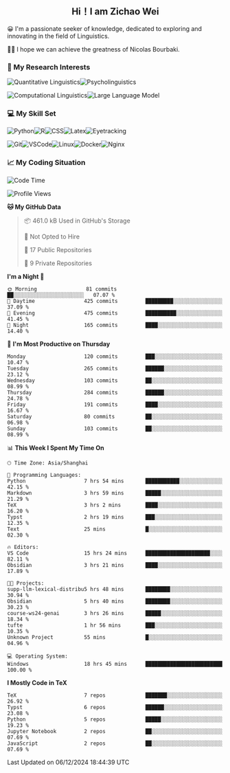 

## <div align="center">Hi！I am Zichao Wei</div>

😀 I'm a passionate seeker of knowledge, dedicated to exploring and innovating in the field of Linguistics.

🙋‍♂️ I hope we can achieve the greatness of Nicolas Bourbaki.

### 🔬 My Research Interests

![Quantitative Linguistics](https://img.shields.io/badge/Quantitative%20Linguistics-%230072CC.svg?&style=for-the-badge&logo=appveyor&logoColor=white)![Psycholinguistics](https://img.shields.io/badge/Psycholinguistics-%2301a3a1.svg?&style=for-the-badge&logo=AWS%20Amplify&logoColor=white)

![Computational Linguistics](https://img.shields.io/badge/Computational%20Linguistics-%231877F2.svg?&style=for-the-badge&logo=Markdown&logoColor=white)![Large Language Model](https://img.shields.io/badge/Large%20Language%20Model-%23F76300.svg?&style=for-the-badge&logo=Android&logoColor=white)

### 💻 My Skill Set

![Python](https://img.shields.io/badge/Python-%2314354C.svg?style=for-the-badge&logo=python&logoColor=white&color=2AB3E3)![R](https://img.shields.io/badge/-R-276DC3?style=for-the-badge&logo=r&logoColor=white)![CSS](https://img.shields.io/badge/-CSS-1572B6?style=for-the-badge&logo=css3&logoColor=white)![Latex](https://img.shields.io/badge/-Latex-008080?style=for-the-badge&logo=latex&logoColor=white)![Eyetracking](https://img.shields.io/badge/Eyetracking-%230078D6?style=for-the-badge&logo=SearXNG&logoColor=#3050FF)

![Git](https://img.shields.io/badge/-Git-F05032?style=for-the-badge&logo=git&logoColor=white)![VSCode](https://img.shields.io/badge/-VSCode-007ACC?style=for-the-badge&logo=visual-studio-code&logoColor=white)![Linux](https://img.shields.io/badge/-Linux-FCC624?style=for-the-badge&logo=linux&logoColor=black)![Docker](https://img.shields.io/badge/-Docker-2496ED?style=for-the-badge&logo=docker&logoColor=white)![Nginx](https://img.shields.io/badge/-Nginx-009639?style=for-the-badge&logo=nginx&logoColor=white)

### 📈 My Coding Situation

<!--START_SECTION:waka-->
![Code Time](http://img.shields.io/badge/Code%20Time-372%20hrs%205%20mins-blue)

![Profile Views](http://img.shields.io/badge/Profile%20Views-0-blue)

**🐱 My GitHub Data** 

> 📦 461.0 kB Used in GitHub's Storage 
 > 
> 🚫 Not Opted to Hire
 > 
> 📜 17 Public Repositories 
 > 
> 🔑 9 Private Repositories 
 > 
**I'm a Night 🦉** 

```text
🌞 Morning                81 commits          ██░░░░░░░░░░░░░░░░░░░░░░░   07.07 % 
🌆 Daytime                425 commits         █████████░░░░░░░░░░░░░░░░   37.09 % 
🌃 Evening                475 commits         ██████████░░░░░░░░░░░░░░░   41.45 % 
🌙 Night                  165 commits         ████░░░░░░░░░░░░░░░░░░░░░   14.40 % 
```
📅 **I'm Most Productive on Thursday** 

```text
Monday                   120 commits         ███░░░░░░░░░░░░░░░░░░░░░░   10.47 % 
Tuesday                  265 commits         ██████░░░░░░░░░░░░░░░░░░░   23.12 % 
Wednesday                103 commits         ██░░░░░░░░░░░░░░░░░░░░░░░   08.99 % 
Thursday                 284 commits         ██████░░░░░░░░░░░░░░░░░░░   24.78 % 
Friday                   191 commits         ████░░░░░░░░░░░░░░░░░░░░░   16.67 % 
Saturday                 80 commits          ██░░░░░░░░░░░░░░░░░░░░░░░   06.98 % 
Sunday                   103 commits         ██░░░░░░░░░░░░░░░░░░░░░░░   08.99 % 
```


📊 **This Week I Spent My Time On** 

```text
🕑︎ Time Zone: Asia/Shanghai

💬 Programming Languages: 
Python                   7 hrs 54 mins       ███████████░░░░░░░░░░░░░░   42.15 % 
Markdown                 3 hrs 59 mins       █████░░░░░░░░░░░░░░░░░░░░   21.29 % 
TeX                      3 hrs 2 mins        ████░░░░░░░░░░░░░░░░░░░░░   16.20 % 
Typst                    2 hrs 19 mins       ███░░░░░░░░░░░░░░░░░░░░░░   12.35 % 
Text                     25 mins             █░░░░░░░░░░░░░░░░░░░░░░░░   02.30 % 

🔥 Editors: 
VS Code                  15 hrs 24 mins      █████████████████████░░░░   82.11 % 
Obsidian                 3 hrs 21 mins       ████░░░░░░░░░░░░░░░░░░░░░   17.89 % 

🐱‍💻 Projects: 
supp-llm-lexical-distribu5 hrs 48 mins       ████████░░░░░░░░░░░░░░░░░   30.94 % 
Obsidian                 5 hrs 40 mins       ████████░░░░░░░░░░░░░░░░░   30.23 % 
course-ws24-genai        3 hrs 26 mins       █████░░░░░░░░░░░░░░░░░░░░   18.34 % 
tufte                    1 hr 56 mins        ███░░░░░░░░░░░░░░░░░░░░░░   10.35 % 
Unknown Project          55 mins             █░░░░░░░░░░░░░░░░░░░░░░░░   04.96 % 

💻 Operating System: 
Windows                  18 hrs 45 mins      █████████████████████████   100.00 % 
```

**I Mostly Code in TeX** 

```text
TeX                      7 repos             ███████░░░░░░░░░░░░░░░░░░   26.92 % 
Typst                    6 repos             ██████░░░░░░░░░░░░░░░░░░░   23.08 % 
Python                   5 repos             █████░░░░░░░░░░░░░░░░░░░░   19.23 % 
Jupyter Notebook         2 repos             ██░░░░░░░░░░░░░░░░░░░░░░░   07.69 % 
JavaScript               2 repos             ██░░░░░░░░░░░░░░░░░░░░░░░   07.69 % 
```




 Last Updated on 06/12/2024 18:44:39 UTC
<!--END_SECTION:waka-->
